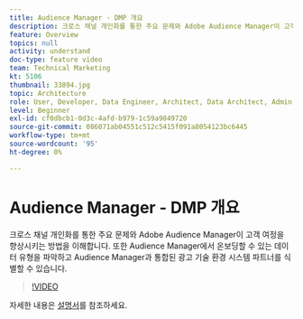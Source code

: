 ```yaml
---
title: Audience Manager - DMP 개요
description: 크로스 채널 개인화를 통한 주요 문제와 Adobe Audience Manager이 고객 여정을 향상시키는 방법을 이해합니다. 또한 Audience Manager에서 온보딩할 수 있는 데이터 유형을 파악하고 Audience Manager과 통합된 광고 기술 환경 시스템 파트너를 식별할 수 있습니다.
feature: Overview
topics: null
activity: understand
doc-type: feature video
team: Technical Marketing
kt: 5106
thumbnail: 33894.jpg
topic: Architecture
role: User, Developer, Data Engineer, Architect, Data Architect, Admin, Leader
level: Beginner
exl-id: cf0dbcb1-0d3c-4afd-b979-1c59a9849720
source-git-commit: 086071ab04551c512c5415f091a8054123bc6445
workflow-type: tm+mt
source-wordcount: '95'
ht-degree: 0%

---
```


# Audience Manager - DMP 개요

크로스 채널 개인화를 통한 주요 문제와 Adobe Audience Manager이 고객 여정을 향상시키는 방법을 이해합니다. 또한 Audience Manager에서 온보딩할 수 있는 데이터 유형을 파악하고 Audience Manager과 통합된 광고 기술 환경 시스템 파트너를 식별할 수 있습니다.

>[!VIDEO](https://video.tv.adobe.com/v/33894/?quality=12)

자세한 내용은 [설명서](https://experienceleague.adobe.com/docs/audience-manager/user-guide/overview/aam-overview.html)를 참조하세요.
